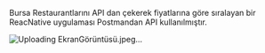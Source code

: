 Bursa Restaurantlarını API dan çekerek fiyatlarına göre sıralayan bir ReacNative uygulaması
Postmandan API kullanılmıştır.

![Uploading EkranGörüntüsü.jpeg…]()
